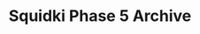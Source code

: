 ---
slug: squidki-phase-5-archive
title: Squidki Phase 5 Archive
description: "Squidki Phase 5 Archive is an exciting online game. Play for free directly in your browser!"
icon: /images/new_mods/Sprunki Phase 5 Archive.png
url: https://wowtbc.net/sprunkin/phase5-archive/index.html
previewImage: /images/new_mods/Sprunki Phase 5 Archive.png
type: new mods

# SEO配置
seo:
  title: "Squidki Phase 5 Archive - Play Free Online Game | Fun Browser Games"
  description: "Squidki Phase 5 Archive - Play this fun online game for free in your browser. No download required!"
  ogImage: "/images/new_mods/Sprunki Phase 5 Archive.png"
  keywords: "squidki-phase-5-archive, online game, browser game, free game, new mods game, play online"

videoUrls:
  - https://www.youtube.com/embed/example1
  - https://www.youtube.com/embed/example2

whyPlay:
  title: "Why Play Squidki Phase 5 Archive?"
  items:
    - "Immersive Gameplay: Squidki Phase 5 Archive offers an engaging and immersive gaming experience that will keep you entertained for hours"
    - "Challenging Levels: Test your skills with increasingly difficult challenges and obstacles"
    - "Beautiful Graphics: Enjoy stunning visuals and smooth animations that bring the game world to life"
    - "Regular Updates: New content and features are added regularly to keep the game fresh and exciting"
    - "Free to Play: Experience all the fun without spending a penny"
    - "Community Features: Connect with other players, share strategies, and compete for high scores"
    - "Cross-Platform: Play on any device with a web browser, no downloads required"

features:
  title: "Key Features of Squidki Phase 5 Archive"
  image: "/images/new_mods/Sprunki Phase 5 Archive.png"
  items:
    - "Intuitive Controls: Easy to learn controls make Squidki Phase 5 Archive accessible for players of all skill levels"
    - "Multiple Game Modes: Enjoy various gameplay options that provide different challenges and experiences"
    - "Character Customization: Personalize your gaming experience with unique characters and items"
    - "Achievement System: Complete special tasks to earn rewards and recognition"
    - "Leaderboards: Compete with players worldwide and see who can achieve the highest scores"

characteristics:
  title: "Game Characteristics"
  image: "/images/new_mods/Sprunki Phase 5 Archive.png"
  items:
    - "Genre: New mods game with elements of strategy and skill"
    - "Difficulty: Suitable for both casual gamers and those seeking a challenge"
    - "Play Time: Quick sessions or extended gameplay, depending on your preference"
    - "Art Style: Vibrant and engaging visuals that enhance the gaming experience"
    - "Sound Design: Immersive audio that complements the gameplay perfectly"

info: "Squidki Phase 5 Archive is an exciting online game that offers players a unique and engaging gaming experience. With its intuitive controls, stunning visuals, and challenging gameplay, Squidki Phase 5 Archive provides hours of entertainment for players of all ages and skill levels. Whether you're looking for a quick gaming session during a break or an extended play session, Squidki Phase 5 Archive delivers an immersive experience that will keep you coming back for more. The game features multiple levels of increasing difficulty, ensuring that players are constantly challenged as they progress. With regular updates adding new content and features, Squidki Phase 5 Archive remains fresh and exciting, providing endless entertainment options for its growing community of players."

howToPlayIntro: "Welcome to Squidki Phase 5 Archive! This guide will walk you through the basics and help you master the game. Whether you're a beginner or looking to improve your skills, these tips and instructions will enhance your gaming experience."

howToPlaySteps:
  - title: "Getting Started"
    description: "Begin your Squidki Phase 5 Archive adventure by familiarizing yourself with the controls. Use your keyboard or mouse to navigate through the game interface. The tutorial will guide you through the basic mechanics and help you understand the objectives."
  - title: "Understanding the Objectives"
    description: "In Squidki Phase 5 Archive, your main goal is to progress through levels by completing specific objectives. Each level presents unique challenges that require different strategies and approaches."
  - title: "Mastering the Controls"
    description: "Practice using the controls to improve your precision and reaction time. Squidki Phase 5 Archive requires quick reflexes and strategic thinking to overcome obstacles and defeat opponents."
  - title: "Utilizing Power-ups"
    description: "Collect power-ups throughout the game to enhance your abilities and overcome difficult challenges. Each power-up offers unique advantages that can be crucial for success."
  - title: "Developing Strategies"
    description: "As you progress in Squidki Phase 5 Archive, develop effective strategies for different scenarios. Analyze patterns, anticipate challenges, and adapt your approach to maximize your performance."

faq:
  title: "Frequently Asked Questions about Squidki Phase 5 Archive"
  items:
    - question: "Is Squidki Phase 5 Archive free to play?"
      answer: "Yes, Squidki Phase 5 Archive is completely free to play directly in your web browser. No downloads or purchases are required to enjoy the full game experience."
    - question: "Can I play Squidki Phase 5 Archive on mobile devices?"
      answer: "Yes, Squidki Phase 5 Archive is optimized for both desktop and mobile play. You can enjoy the game on any device with a web browser and internet connection."
    - question: "Are there any in-game purchases?"
      answer: "While Squidki Phase 5 Archive is free to play, there may be optional in-game purchases available for cosmetic items or additional features that don't affect core gameplay."
    - question: "How often is Squidki Phase 5 Archive updated?"
      answer: "The developers regularly update Squidki Phase 5 Archive with new content, features, and improvements based on player feedback and game performance."
    - question: "Can I play Squidki Phase 5 Archive offline?"
      answer: "Currently, Squidki Phase 5 Archive requires an internet connection to play as it's a browser-based online game."
    - question: "Is Squidki Phase 5 Archive suitable for children?"
      answer: "Yes, Squidki Phase 5 Archive is designed to be family-friendly and suitable for players of all ages."
    - question: "How do I report bugs or issues?"
      answer: "If you encounter any problems while playing Squidki Phase 5 Archive, you can report them through the game's support page or contact the developers directly through their website."
    - question: "Still Have Questions?"
      answer: "If you have additional questions about Squidki Phase 5 Archive that aren't covered in this FAQ, please visit our support center or contact our customer service team for assistance."
---